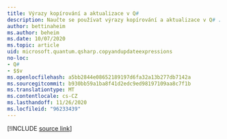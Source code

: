 ```yaml
---
title: Výrazy kopírování a aktualizace v Q#
description: Naučte se používat výrazy kopírování a aktualizace v Q# .
author: bettinaheim
ms.author: beheim
ms.date: 10/07/2020
ms.topic: article
uid: microsoft.quantum.qsharp.copyandupdateexpressions
no-loc:
- Q#
- $$v
ms.openlocfilehash: a5bb2844e08652189197d6fa32a13b277db7142a
ms.sourcegitcommit: b930bb59a1ba8f41d2edc9ed98197109aa8c7f1b
ms.translationtype: MT
ms.contentlocale: cs-CZ
ms.lasthandoff: 11/26/2020
ms.locfileid: "96233439"
---
```

<!---
# Copy-and-update expressions in Q#
-->

[!INCLUDE [source link](~/includes/qsharp-language/Specifications/Language/3_Expressions/CopyAndUpdateExpressions.md)]

